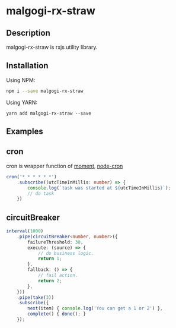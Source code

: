 # malgogi-rx-straw

## Description

malgogi-rx-straw is rxjs utility library.


## Installation

Using NPM:

```bash
npm i --save malgogi-rx-straw 
```

Using YARN:
```
yarn add malgogi-rx-straw --save
```

## Examples

## cron

cron is wrapper function of [moment](https://www.npmjs.com/package/moment), [node-cron](https://www.npmjs.com/package/node-cron)

```typescript
cron('* * * * * *')
    .subscribe((utcTimeInMillis: number) => {
        console.log(`task was started at ${utcTimeInMillis}`);
        // do task
    })
```

## circuitBreaker

```typescript
interval(1000)
    .pipe(circuitBreaker<number, number>({
        failureThreshold: 30,
        execute: (source) => { 
            // do business logic.
            return 1;
        },
        fallback: () => {
            // fail action.
            return 2;
        },
    }))
    .pipe(take(3))
    .subscribe({
        next(item) { console.log('You can get a 1 or 2') },
        complete() { done(); }
    });
```
